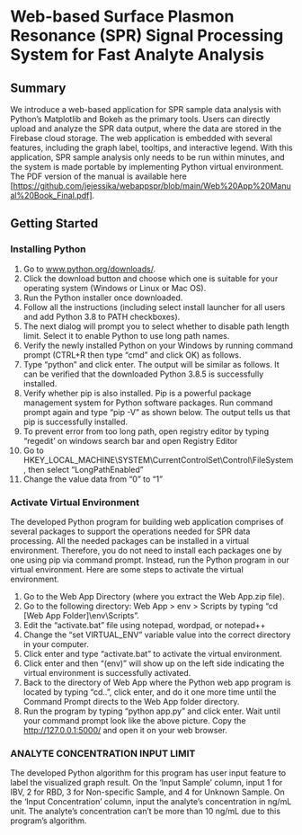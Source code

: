 # Web-based Surface Plasmon Resonance (SPR) Signal Processing System for Fast Analyte Analysis

## Summary
We introduce a web-based application for SPR sample data analysis with Python’s Matplotlib and Bokeh as the primary tools. Users can directly upload and analyze the SPR data output, where the data are stored in the Firebase cloud storage. The web application is embedded with several features, including the graph label, tooltips, and interactive legend. With this application, SPR sample analysis only needs to be run within minutes, and the system is made portable by implementing Python virtual environment. The PDF version of the manual is available here [https://github.com/jejessika/webappspr/blob/main/Web%20App%20Manual%20Book_Final.pdf].

## Getting Started
### Installing Python
1. Go to www.python.org/downloads/.
2. Click the download button and choose which one is suitable for your operating system (Windows or Linux or Mac OS).
3. Run the Python installer once downloaded.
4. Follow all the instructions (including select install launcher for all users and add Python 3.8 to PATH checkboxes).
5. The next dialog will prompt you to select whether to disable path length limit. Select it to enable Python to use long path names.
6. Verify the newly installed Python on your Windows by running command prompt (CTRL+R then type “cmd” and click OK) as follows.
7. Type “python” and click enter. The output will be similar as follows. It can be verified that the downloaded Python 3.8.5 is successfully installed.
8. Verify whether pip is also installed. Pip is a powerful package management system for Python software packages. Run command prompt again and type “pip -V” as shown below. The output tells us that pip is successfully installed.
9. To prevent error from too long path, open registry editor by typing “regedit’ on windows search bar and open Registry Editor
10. Go to HKEY_LOCAL_MACHINE\SYSTEM\CurrentControlSet\Control\FileSystem, then select “LongPathEnabled”
11. Change the value data from “0” to “1”
### Activate Virtual Environment
The developed Python program for building web application comprises of several packages to support the operations needed for SPR data processing. All the needed packages can be
installed in a virtual environment. Therefore, you do not need to install each packages one by one using pip via command prompt. Instead, run the Python program in our virtual environment. Here are some steps to activate the virtual environment.
1. Go to the Web App Directory (where you extract the Web App.zip file).
2. Go to the following directory: Web App > env > Scripts by typing “cd [Web App Folder]\env\Scripts”.
3. Edit the “activate.bat” file using notepad, wordpad, or notepad++
4. Change the “set VIRTUAL_ENV” variable value into the correct directory in your computer.
5. Click enter and type “activate.bat” to activate the virtual environment.
5. Click enter and then “(env)” will show up on the left side indicating the virtual environment is successfully activated.
6. Back to the directory of Web App where the Python web app program is located by typing “cd..”, click enter, and do it one more time until the Command Prompt directs to the Web App folder directory.
7. Run the program by typing “python app.py” and click enter. Wait until your command prompt look like the above picture. Copy the http://127.0.0.1:5000/ and open it on your web browser.
### ANALYTE CONCENTRATION INPUT LIMIT
The developed Python algorithm for this program has user input feature to label the visualized graph result. On the ‘Input Sample’ column, input 1 for IBV, 2 for RBD, 3 for Non-specific Sample, and 4 for Unknown Sample. On the ‘Input Concentration’ column, input the analyte’s concentration in ng/mL unit. The analyte’s concentration can’t be more than 10 ng/mL due to this program’s algorithm.
